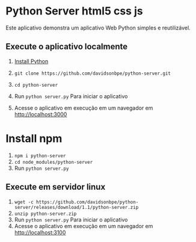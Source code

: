 # Python Server html5 css js

Este aplicativo demonstra um aplicativo Web Python simples e reutilizável.

## Execute o aplicativo localmente

1. [Install Python][]

1. `git clone https://github.com/davidsonbpe/python-server.git`
1. `cd python-server`
1. Run `python server.py` Para iniciar o aplicativo
1. Acesse o aplicativo em execução em um navegador em <http://localhost:3000>

# Install npm
1. `npm i python-server`
1. `cd node_modules/python-server`
1. Run `python server.py`

[Install Python]: https://www.python.org/downloads/

## Execute em servidor linux

1. `wget -c https://github.com/davidsonbpe/python-server/releases/download/1.1/python-server.zip`
1. `unzip python-server.zip`
1. Run `python server.py` Para iniciar o aplicativo
1. Acesse o aplicativo em execução em um navegador em <http://localhost:3100>
